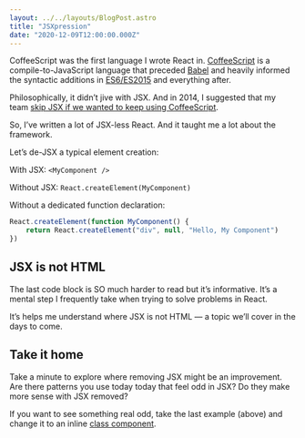 ```yaml
---
layout: ../../layouts/BlogPost.astro
title: "JSXpression"
date: "2020-12-09T12:00:00.000Z"
---
```


CoffeeScript was the first language I wrote React in. [CoffeeScript](https://coffeescript.org/) is a compile-to-JavaScript language that preceded [Babel](https://babeljs.io/) and heavily informed the syntactic additions in [ES6/ES2015](https://en.wikipedia.org/wiki/ECMAScript#6th_Edition_–_ECMAScript_2015) and everything after.

Philosophically, it didn’t jive with JSX. And in 2014, I suggested that my team [skip JSX if we wanted to keep using CoffeeScript](https://pco.slack.com/files/U024LU6BE/F02HP4JM3/coffeescript_and_jsx).

So, I’ve written a lot of JSX-less React. And it taught me a lot about the framework.

Let’s de-JSX a typical element creation:

With JSX: `<MyComponent />`

Without JSX: `React.createElement(MyComponent)`

Without a dedicated function declaration:

```js
React.createElement(function MyComponent() {
    return React.createElement("div", null, "Hello, My Component")
})
```

## JSX is not HTML

The last code block is SO much harder to read but it’s informative. It’s a mental step I frequently take when trying to solve problems in React.

It’s helps me understand where JSX is not HTML — a topic we’ll cover in the days to come.

## Take it home

Take a minute to explore where removing JSX might be an improvement. Are there patterns you use today today that feel odd in JSX? Do they make more sense with JSX removed?

If you want to see something real odd, take the last example (above) and change it to an inline [class component](https://reactjs.org/docs/components-and-props.html#function-and-class-components).
